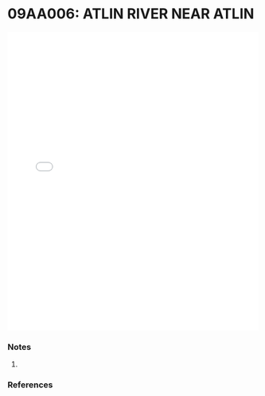 # 09AA006: ATLIN RIVER NEAR ATLIN

<iframe src="/_static/stations/09AA006_fdc.html" width="100%" height="600" frameborder="0"></iframe>

### Notes
1. 

### References

